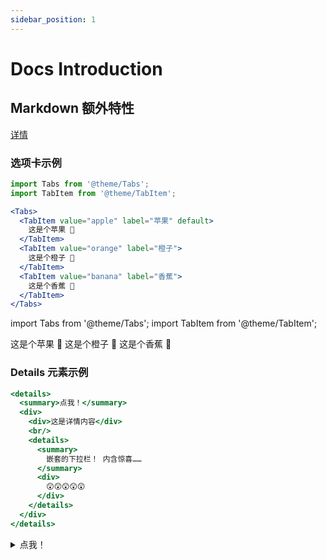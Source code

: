 ```yaml
---
sidebar_position: 1
---
```


# Docs Introduction

## Markdown 额外特性

[详情](https://docusaurus.io/zh-CN/docs/markdown-features)

### 选项卡示例

``` jsx title="选项卡示例代码"
import Tabs from '@theme/Tabs';
import TabItem from '@theme/TabItem';

<Tabs>
  <TabItem value="apple" label="苹果" default>
    这是个苹果 🍎
  </TabItem>
  <TabItem value="orange" label="橙子">
    这是个橙子 🍊
  </TabItem>
  <TabItem value="banana" label="香蕉">
    这是个香蕉 🍌
  </TabItem>
</Tabs>
```

import Tabs from '@theme/Tabs';
import TabItem from '@theme/TabItem';

<Tabs>
  <TabItem value="apple" label="苹果" default>
    这是个苹果 🍎
  </TabItem>
  <TabItem value="orange" label="橙子">
    这是个橙子 🍊
  </TabItem>
  <TabItem value="banana" label="香蕉">
    这是个香蕉 🍌
  </TabItem>
</Tabs>

### Details 元素示例

``` jsx title="Details 示例代码"
<details>
  <summary>点我！</summary>
  <div>
    <div>这是详情内容</div>
    <br/>
    <details>
      <summary>
        嵌套的下拉栏！ 内含惊喜……
      </summary>
      <div>
        😲😲😲😲😲
      </div>
    </details>
  </div>
</details>
```

<details>
  <summary>点我！</summary>
  <div>
    <div>这是详情内容</div>
    <br/>
    <details>
      <summary>
        嵌套的下拉栏！ 内含惊喜……
      </summary>
      <div>
        😲😲😲😲😲
      </div>
    </details>
  </div>
</details>